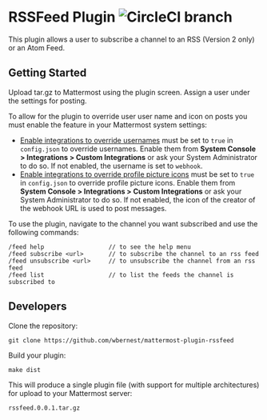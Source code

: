 # RSSFeed Plugin ![CircleCI branch](https://img.shields.io/circleci/project/github/mattermost/mattermost-plugin-sample/master.svg)

This plugin allows a user to subscribe a channel to an RSS (Version 2 only) or an Atom Feed.

## Getting Started
Upload tar.gz to Mattermost using the plugin screen.
Assign a user under the settings for posting.

To allow for the plugin to override user user name and icon on posts you must enable the feature in your Mattermost system settings:

* <a class="reference external" href="https://docs.mattermost.com/administration/config-settings.html#enable-integrations-to-override-usernames">Enable integrations to override usernames</a> must be set to `true` in `config.json` to override usernames. Enable them from <strong>System Console &gt; Integrations &gt; Custom Integrations</strong> or ask your System Administrator to do so. If not enabled, the username is set to `webhook`.
* <a class="reference external" href="https://docs.mattermost.com/administration/config-settings.html#enable-integrations-to-override-profile-picture-icons">Enable integrations to override profile picture icons</a> must be set to `true` in `config.json` to override profile picture icons. Enable them from <strong>System Console &gt; Integrations &gt; Custom Integrations</strong> or ask your System Administrator to do so. If not enabled, the icon of the creator of the webhook URL is used to post messages.

To use the plugin, navigate to the channel you want subscribed and use the following commands:
```
/feed help                  // to see the help menu
/feed subscribe <url>       // to subscribe the channel to an rss feed
/feed unsubscribe <url>     // to unsubscribe the channel from an rss feed
/feed list                  // to list the feeds the channel is subscribed to
```

## Developers
Clone the repository:
```
git clone https://github.com/wbernest/mattermost-plugin-rssfeed
```

Build your plugin:
```
make dist
```

This will produce a single plugin file (with support for multiple architectures) for upload to your Mattermost server:

```
rssfeed.0.0.1.tar.gz
```
